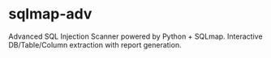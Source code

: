 # sqlmap-adv
Advanced SQL Injection Scanner powered by Python + SQLmap. Interactive DB/Table/Column extraction with report generation.
